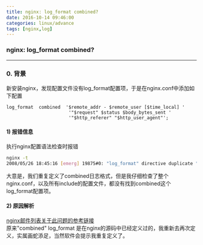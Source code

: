 ```yaml
---
title: nginx: log_format combined?
date: 2016-10-14 09:46:00
categories: linux/advance
tags: [nginx,log]
---
```

### nginx: log_format combined?

---

### 0. 背景
新安装nginx，发现配置文件没有log_format配置项，于是在nginx.conf中添加如下配置
```
log_format  combined  '$remote_addr - $remote_user [$time_local] '
                       '"$request" $status $body_bytes_sent '
                       '"$http_referer" "$http_user_agent"';
```
#### 1) 报错信息
执行nginx配置语法检查时报错
``` bash
nginx -t
2008/05/26 18:45:16 [emerg] 19875#0: "log_format" directive duplicate "log_format" name in /usr/local/nginx/conf/nginx.conf:26
```
大意是，我们重复定义了combined日志格式，但是我仔细检查了整个nginx.conf，以及所有include的配置文件，都没有找到combined这个log_format配置项。

#### 2) 原因解析
[nginx邮件列表关于此问题的参考链接](http://mailman.nginx.org/pipermail/nginx/2008-May/005214.html)  
原来"combined" log_format 是在nginx的源码中已经定义过的，我重新去再次定义，实属画蛇添足，当然软件会提示我重复定义了。

